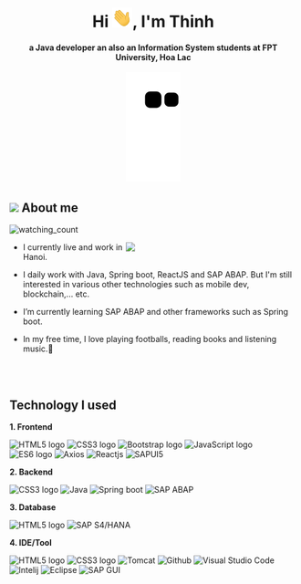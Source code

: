 <div align="center">
<h1 align="center">Hi <img width="35" src="https://github.com/1999AZZAR/1999AZZAR/blob/main/resources/img/waving.gif">, I'm Thinh</h1>
<h4 align="center">a Java developer an also an Information System students at FPT University, Hoa Lac</h4>
</div>

<div align="center">
  <img  src="https://github.com/ThinhHoang0108/Thinh/blob/output/github-contribution-grid-snake.svg"
       alt="snake" /></a>
</div>

## <picture><img src = "https://thumbs.gfycat.com/AngelicConcreteHypsilophodon.webp" width = 50px></picture> **About me**

<p align="left"> 
<img src="https://komarev.com/ghpvc/?username=ThinhHoang0108&color=green" alt="watching_count" />
 </p>

<picture> <img align="right" src="https://cdn.dribbble.com/users/1708816/screenshots/15637256/media/f9826f0af8a49462f048262a8502035b.gif" width = 300px></picture>

- I currently live and work in Hanoi.

- I daily work with Java, Spring boot, ReactJS and SAP ABAP. But I'm still interested in various other technologies such as mobile dev, blockchain,... etc.

- I’m currently learning SAP ABAP and other frameworks such as Spring boot.

- In my free time, I love playing footballs, reading books and listening music.🎵

<br><br>
## Technology I used

**1. Frontend**

<div>
  <div>
  <img src ="https://img.icons8.com/arcade/64/null/html-5.png" alt="HTML5 logo" width="4%" title='HTML5'/>
  <img src ="https://img.icons8.com/color/48/null/css3.png" alt="CSS3 logo" width="4%" title='CSS3'/>
  <img src ="https://img.icons8.com/color/48/null/bootstrap.png" alt="Bootstrap logo" width="4%" title='Bootstrap'/>
  <img src ="https://img.icons8.com/color/48/null/javascript--v1.png" alt="JavaScript logo" width="4%" title='JavaScript'/>
  <img src ="https://img.icons8.com/ios-filled/50/null/jsp.png" alt="ES6 logo" width="4%" title='Java Scripting Preprocessor'/>
  <img src ="https://simpleicons.org/icons/axios.svg" width="4%" title='Axios'/>
  <img src ="https://images-cdn.openxcell.com/wp-content/uploads/2024/07/25085005/reactjs-inner.svg" width="4%" title='Reactjs'/>
  <img src ="https://encrypted-tbn0.gstatic.com/images?q=tbn:ANd9GcSlFpVfSL1MQk3iUo9XKqBNgeUcxIxqtlfZcg&s" width="4%" title='SAPUI5'/>
  
  <div> 
<div>

**2. Backend** 

  <div>
  <img src ="https://itphutran.com/wp-content/uploads/2017/05/V%C3%AD-d%E1%BB%A5-v%E1%BB%81-Servlet.png" alt="CSS3 logo" width="4%" title='JSP/Servlet'/>
    <img src ="https://cdn.bap-software.net/2024/01/03211643/How-is-AI-applied-to-Java-programming-e1704266486769.jpg" alt="Java" width="4%" title='Java'/>
    <img src ="https://cdn.bap-software.net/2024/08/26213247/spring.jpg" alt="Spring boot" width="4%" title='Spring boot'/>
    <img src ="https://encrypted-tbn0.gstatic.com/images?q=tbn:ANd9GcRzeu6AFOYoIPrn_BI32C1dGhgm9GlkfZboQQ&s" alt="SAP ABAP" width="4%" title='SAP ABAP'/>
  <div> 

**3. Database**

  <div>
  <img src ="https://img.icons8.com/color/48/null/microsoft-sql-server.png" alt="HTML5 logo" width="4%" title='Microsoft SQL Server'/>
    <img src ="https://encrypted-tbn0.gstatic.com/images?q=tbn:ANd9GcSB0d5Ky1cY2dZfjxbjNBjQAM1D5v1x4Ncx_Q&s" alt="SAP S4/HANA" width="4%" title='SAP S4/HANA'/>
  <div> 

**4. IDE/Tool**

<div>
  <img src ="https://img.icons8.com/windows/32/null/netbeans.png" alt="HTML5 logo" width="4%" title='NetBeans'/>
  <img src ="https://img.icons8.com/fluency/48/null/figma.png" alt="CSS3 logo" width="4%" title='Figma'/>
  <img src ="https://img.icons8.com/color/48/null/tomcat.png" width="4%" title='Tomcat'/>
  <img src ="https://img.icons8.com/ios-filled/50/null/github.png" width="4%" title='Github'/>
  <img src ="https://cdn2.fptshop.com.vn/unsafe/1920x0/filters:quality(100)/2022_5_31_637896077154349058_visual-studio-code-jpg.jpg" width="4%" title='Visual Studio Code'/>
  <img src ="https://www.helenjoscott.com/wp-content/uploads/2020/09/1200px-IntelliJ_IDEA_Logo.png" width="4%" title='Intelij'/>
  <img src ="https://img.icons8.com/fluency/48/null/java-coffee-cup-logo.png" width="4%" title='Eclipse'/>
  <img src ="https://media.licdn.com/dms/image/v2/D5612AQEYTdpJXv-2uA/article-cover_image-shrink_600_2000/article-cover_image-shrink_600_2000/0/1706122304083?e=2147483647&v=beta&t=mL26U7N1l0zmbNmNbAMAUFfyIZy5xxEz726-PLuJqns" width="4%" title='SAP GUI'/>
<div>





